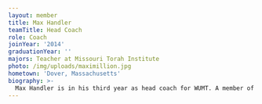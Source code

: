 ```yaml
---
layout: member
title: Max Handler
teamTitle: Head Coach
role: Coach
joinYear: '2014'
graduationYear: ''
majors: Teacher at Missouri Torah Institute
photo: /img/uploads/maximillion.jpg
hometown: 'Dover, Massachusetts'
biography: >-
  Max Handler is in his third year as head coach for WUMT. A member of the WashU class of 2018, he competed on the team for four years. During his time with WUMT, Max served as treasurer and vice president while competing at two national championships and was a two-time All-National attorney. He has been described as a “Sasquatch, Godzilla, King Kong, Loch Ness, goblin, ghoul, a zombie with no conscience.” He currently teaches English and Mass Media at Riverview Gardens High School.
---
```


